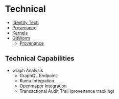 # Technical

- [Identity Tech](./identity-tech)
- [Provenance](./provenance)
- [Kernels](./kernels)
- [GitWorm](./gitworm)
  - [Provenance](./gitworm/provenance)

## Technical Capabilities

- Graph Analysis
  - GraphQL Endpoint
  - Kumu Integration
  - Openmappr Integration
  - Transactional Audit Trail (provenance tracking)
